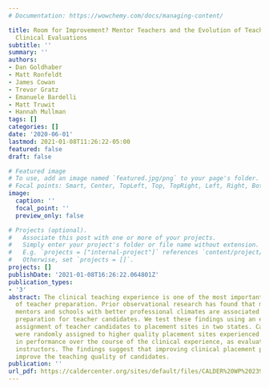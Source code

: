 ```yaml
---
# Documentation: https://wowchemy.com/docs/managing-content/

title: Room for Improvement? Mentor Teachers and the Evolution of Teacher Preservice
  Clinical Evaluations
subtitle: ''
summary: ''
authors:
- Dan Goldhaber
- Matt Ronfeldt
- James Cowan
- Trevor Gratz
- Emanuele Bardelli
- Matt Truwit
- Hannah Mullman
tags: []
categories: []
date: '2020-06-01'
lastmod: 2021-01-08T11:26:22-05:00
featured: false
draft: false

# Featured image
# To use, add an image named `featured.jpg/png` to your page's folder.
# Focal points: Smart, Center, TopLeft, Top, TopRight, Left, Right, BottomLeft, Bottom, BottomRight.
image:
  caption: ''
  focal_point: ''
  preview_only: false

# Projects (optional).
#   Associate this post with one or more of your projects.
#   Simply enter your project's folder or file name without extension.
#   E.g. `projects = ["internal-project"]` references `content/project/deep-learning/index.md`.
#   Otherwise, set `projects = []`.
projects: []
publishDate: '2021-01-08T16:26:22.064801Z'
publication_types:
- '3'
abstract: The clinical teaching experience is one of the most important components
  of teacher preparation. Prior observational research has found that more effective
  mentors and schools with better professional climates are associated with better
  preparation for teacher candidates. We test these findings using an experimental
  assignment of teacher candidates to placement sites in two states. Candidates who
  were randomly assigned to higher quality placement sites experienced larger improvements
  in performance over the course of the clinical experience, as evaluated by university
  instructors. The findings suggest that improving clinical placement procedures can
  improve the teaching quality of candidates.
publication: ''
url_pdf: https://caldercenter.org/sites/default/files/CALDER%20WP%20239-0620.pdf
---
```

